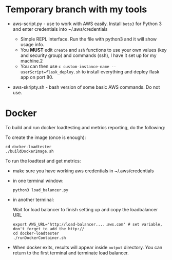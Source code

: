 # Temporary branch with my tools

-   aws-script.py - use to work with AWS easily. Install `boto3` for Python 3 and enter credentials into ~/.aws/credentials
	- Simple REPL interface. Run the file with python3 and it will show usage info.
    - You **MUST** edit `create` and `ssh` functions to use your own values (key and security group) and commands (ssh), I have it set up for my machine.2
    - You can then use `c custom-instance-name --userScript=flask_deploy.sh` to install everything and deploy flask app on port 80.

- aws-skripty.sh - bash version of some basic AWS commands. Do not use.

# Docker

To build and run docker loadtesting and metrics reporting, do the following:

To create the image (once is enough):
```
cd docker-loadtester
./buildDockerImage.sh
```

To run the loadtest and get metrics:

- make sure you have working aws credentials in ~/.aws/credentials

- in one terminal window:

    ```
    python3 load_balancer.py
    ```

- in another terminal:

    Wait for load balancer to finish setting up and copy the loadbalancer URL
    ```
    export AWS_URL='http://load-balancer.....aws.com' # set variable, don't forget to add the http://
    cd docker-loadtester
    ./runDockerContainer.sh
    ```

- When docker exits, results will appear inside `output` directory. You can return to the first terminal and terminate load balancer.

